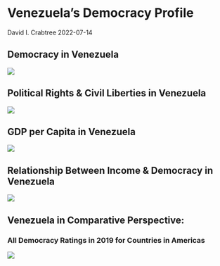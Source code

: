 Venezuela’s Democracy Profile
================
David I. Crabtree
2022-07-14

## Democracy in Venezuela

![](C:\Users\David\Desktop\PROGRA~1\FILESA~1\CFSS\hw06\reports\VENEZU~1/figure-gfm/Demscore-1.png)<!-- -->

## Political Rights & Civil Liberties in Venezuela

![](C:\Users\David\Desktop\PROGRA~1\FILESA~1\CFSS\hw06\reports\VENEZU~1/figure-gfm/Political%20Rights%20&%20Civil%20Libs-1.png)<!-- -->

## GDP per Capita in Venezuela

![](C:\Users\David\Desktop\PROGRA~1\FILESA~1\CFSS\hw06\reports\VENEZU~1/figure-gfm/GDP%20per%20Capita-1.png)<!-- -->

## Relationship Between Income & Democracy in Venezuela

![](C:\Users\David\Desktop\PROGRA~1\FILESA~1\CFSS\hw06\reports\VENEZU~1/figure-gfm/Income%20&%20Dem-1.png)<!-- -->

## Venezuela in Comparative Perspective:

### All Democracy Ratings in 2019 for Countries in Americas

![](C:\Users\David\Desktop\PROGRA~1\FILESA~1\CFSS\hw06\reports\VENEZU~1/figure-gfm/Democracy%20in%20Comparative%20Perspective-1.png)<!-- -->
